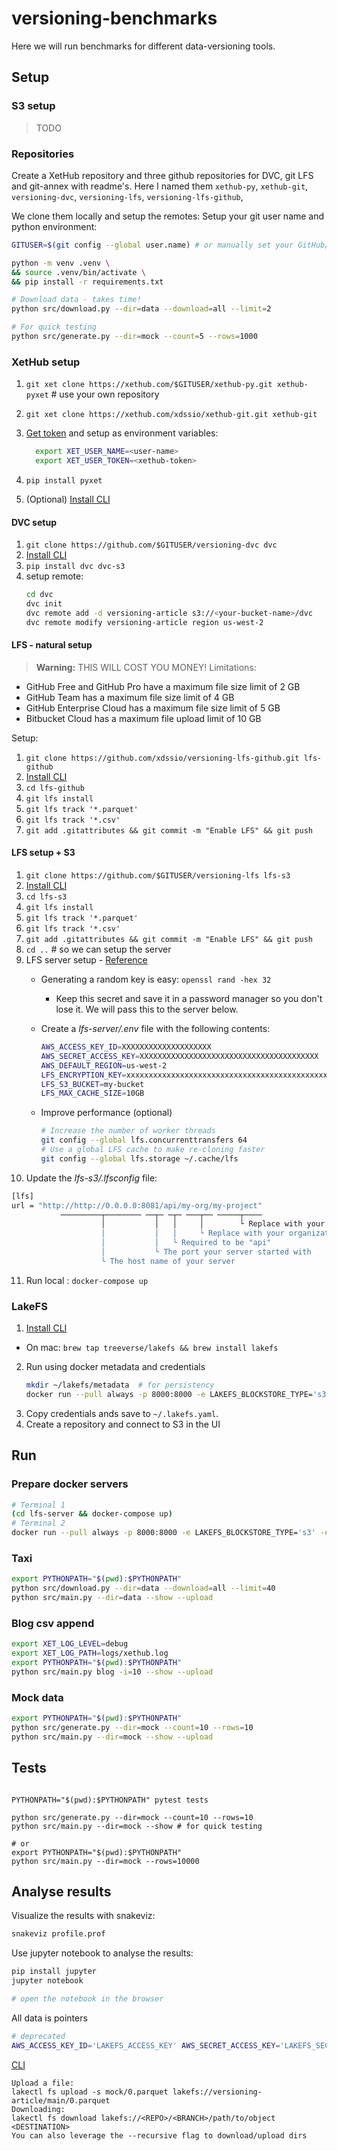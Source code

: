 # versioning-benchmarks

Here we will run benchmarks for different data-versioning tools.

## Setup

### S3 setup

> TODO

### Repositories

Create a XetHub repository and three github repositories for DVC, git LFS and git-annex with readme's.
Here I named them `xethub-py`, `xethub-git`, `versioning-dvc`, `versioning-lfs`, `versioning-lfs-github`,

We clone them locally and setup the remotes:
Setup your git user name and python environment:

```bash
GITUSER=$(git config --global user.name) # or manually set your GitHub/XetHub user name

python -m venv .venv \
&& source .venv/bin/activate \
&& pip install -r requirements.txt

# Download data - takes time! 
python src/download.py --dir=data --download=all --limit=2

# For quick testing
python src/generate.py --dir=mock --count=5 --rows=1000
```

### XetHub setup

1. `git xet clone https://xethub.com/$GITUSER/xethub-py.git xethub-pyxet` # use your own repository
2. `git xet clone https://xethub.com/xdssio/xethub-git.git xethub-git`
2. [Get token](https://xethub.com/user/settings/pat) and setup as environment variables:
    ```bash
      export XET_USER_NAME=<user-name>
      export XET_USER_TOKEN=<xethub-token>
    ```

3. `pip install pyxet`

4. (Optional) [Install CLI](https://xethub.com/assets/docs/getting-started/installation)

#### DVC setup

1. `git clone https://github.com/$GITUSER/versioning-dvc dvc`
2. [Install CLI](https://dvc.org/doc/install)
3. `pip install dvc dvc-s3`
4. setup remote:
    ```bash
   cd dvc
   dvc init
   dvc remote add -d versioning-article s3://<your-bucket-name>/dvc
   dvc remote modify versioning-article region us-west-2
    ```

#### LFS - natural setup

> **Warning:** THIS WILL COST YOU MONEY!
> Limitations:

* GitHub Free and GitHub Pro have a maximum file size limit of 2 GB
* GitHub Team has a maximum file size limit of 4 GB
* GitHub Enterprise Cloud has a maximum file size limit of 5 GB
* Bitbucket Cloud has a maximum file upload limit of 10 GB

Setup:

1. `git clone https://github.com/xdssio/versioning-lfs-github.git lfs-github`
2. [Install CLI](https://github.com/git-lfs/git-lfs?utm_source=gitlfs_site&utm_medium=installation_link&utm_campaign=gitlfs#installing)
3. `cd lfs-github`
4. `git lfs install`
5. `git lfs track '*.parquet'`
6. `git lfs track '*.csv'`
7. `git add .gitattributes && git commit -m "Enable LFS" && git push`

#### LFS setup + S3

1. `git clone https://github.com/$GITUSER/versioning-lfs lfs-s3`
2. [Install CLI](https://github.com/git-lfs/git-lfs?utm_source=gitlfs_site&utm_medium=installation_link&utm_campaign=gitlfs#installing)
3. `cd lfs-s3`
4. `git lfs install`
5. `git lfs track '*.parquet'`
6. `git lfs track '*.csv'`
7. `git add .gitattributes && git commit -m "Enable LFS" && git push`
8. `cd ..` # so we can setup the server
9. LFS server setup - [Reference](https://github.com/jasonwhite/rudolfs)
    * Generating a random key is easy: `openssl rand -hex 32`
        * Keep this secret and save it in a password manager so you don't lose it. We will pass this to the server
          below.
    * Create a *lfs-server/.env* file with the following contents:
        ```bash
        AWS_ACCESS_KEY_ID=XXXXXXXXXXXXXXXXXXXX
        AWS_SECRET_ACCESS_KEY=XXXXXXXXXXXXXXXXXXXXXXXXXXXXXXXXXXXXXXXX
        AWS_DEFAULT_REGION=us-west-2
        LFS_ENCRYPTION_KEY=xxxxxxxxxxxxxxxxxxxxxxxxxxxxxxxxxxxxxxxxxxxxxxxxxxxxxxxxxxxxxxxx # the result of the openssl command above
        LFS_S3_BUCKET=my-bucket
        LFS_MAX_CACHE_SIZE=10GB
        ```

    * Improve performance (optional)
       ```bash
       # Increase the number of worker threads
       git config --global lfs.concurrenttransfers 64
       # Use a global LFS cache to make re-cloning faster
       git config --global lfs.storage ~/.cache/lfs      
       ```
10. Update the *lfs-s3/.lfsconfig* file:
   ```bash
   [lfs]
   url = "http://http://0.0.0.0:8081/api/my-org/my-project"
              ─────────┬──────── ──┬─ ─┬─ ───┬── ─────┬────
                       │           │   │     │        └ Replace with your project's name
                       │           │   │     └ Replace with your organization name   
                       │           │   └ Required to be "api"
                       │           └ The port your server started with
                       └ The host name of your server
   ```
11. Run local : `docker-compose up`

### LakeFS

1. [Install CLI](https://docs.lakefs.io/reference/cli.html)

* On mac: `brew tap treeverse/lakefs && brew install lakefs`

2. Run using docker metadata and credentials
   ```bash
   mkdir ~/lakefs/metadata  # for persistency 
   docker run --pull always -p 8000:8000 -e LAKEFS_BLOCKSTORE_TYPE='s3' -e AWS_ACCESS_KEY_ID=$AWS_ACCESS_KEY_ID -e AWS_SECRET_ACCESS_KEY=$AWS_SECRET_ACCESS_KEY -e LAKEFS_DATABASE_LOCAL_PATH=/etc/lakefs/metadata -v ~/lakefs/metadata:/etc/lakefs/metadata treeverse/lakefs run --local-settings
   ```
3. Copy credentials ands save to `~/.lakefs.yaml`.
4. Create a repository and connect to S3 in the UI

## Run

### Prepare docker servers

```bash
# Terminal 1
(cd lfs-server && docker-compose up)
# Terminal 2 
docker run --pull always -p 8000:8000 -e LAKEFS_BLOCKSTORE_TYPE='s3' -e AWS_ACCESS_KEY_ID=$AWS_ACCESS_KEY_ID -e AWS_SECRET_ACCESS_KEY=$AWS_SECRET_ACCESS_KEY -e LAKEFS_DATABASE_LOCAL_PATH=/etc/lakefs/metadata -v ~/lakefs/metadata:/etc/lakefs/metadata treeverse/lakefs run --local-settings
```

### Taxi

```bash
export PYTHONPATH="$(pwd):$PYTHONPATH"
python src/download.py --dir=data --download=all --limit=40
python src/main.py --dir=data --show --upload
```

### Blog csv append

```bash
export XET_LOG_LEVEL=debug
export XET_LOG_PATH=logs/xethub.log
export PYTHONPATH="$(pwd):$PYTHONPATH"
python src/main.py blog -i=10 --show --upload
```

### Mock data

```bash
export PYTHONPATH="$(pwd):$PYTHONPATH"
python src/generate.py --dir=mock --count=10 --rows=10
python src/main.py --dir=mock --show --upload

```

## Tests

```

PYTHONPATH="$(pwd):$PYTHONPATH" pytest tests

python src/generate.py --dir=mock --count=10 --rows=10
python src/main.py --dir=mock --show # for quick testing

# or
export PYTHONPATH="$(pwd):$PYTHONPATH" 
python src/main.py --dir=mock --rows=10000

```

## Analyse results

Visualize the results with snakeviz:

```bash
snakeviz profile.prof
```

Use jupyter notebook to analyse the results:

```bash
pip install jupyter
jupyter notebook

# open the notebook in the browser
```

All data is pointers

```bash
# deprecated
AWS_ACCESS_KEY_ID='LAKEFS_ACCESS_KEY' AWS_SECRET_ACCESS_KEY='LAKEFS_SECRET' aws s3 ls --endpoint http://localhost:8000
```

[CLI](https://docs.lakefs.io/v0.52/reference/commands.html)

```
Upload a file:
lakectl fs upload -s mock/0.parquet lakefs://versioning-article/main/0.parquet
Downloading:
lakectl fs download lakefs://<REPO>/<BRANCH>/path/to/object <DESTINATION>
You can also leverage the --recursive flag to download/upload dirs



```
